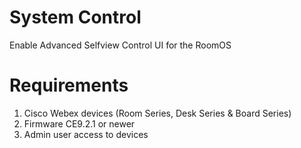 # System Control

Enable Advanced Selfview Control UI for the RoomOS

# Requirements

1. Cisco Webex devices (Room Series, Desk Series & Board Series)
2. Firmware CE9.2.1 or newer
3. Admin user access to devices